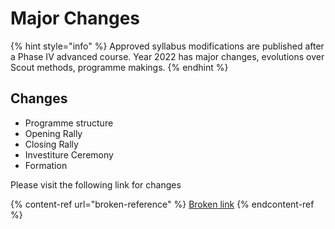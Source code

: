 # Major Changes

{% hint style="info" %}
Approved syllabus modifications are published after a Phase IV advanced course.  Year 2022 has major changes, evolutions over Scout methods, programme makings.
{% endhint %}

## Changes

* Programme structure
* Opening Rally
* Closing Rally
* Investiture Ceremony
* Formation

Please visit the following link for changes

{% content-ref url="broken-reference" %}
[Broken link](broken-reference)
{% endcontent-ref %}

